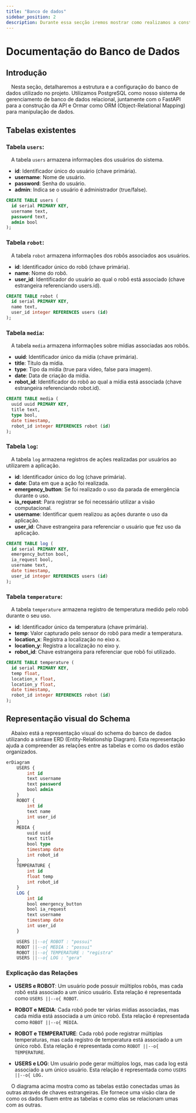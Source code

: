 ```yaml
---
title: "Banco de dados"
sidebar_position: 2
description: Durante essa secção iremos mostrar como realizamos a construção do banco de dados do projeto versão 3.0.
---
```


# Documentação do Banco de Dados

## Introdução

&emsp;Nesta seção, detalharemos a estrutura e a configuração do banco de dados utilizado no projeto. Utilizamos PostgreSQL como nosso sistema de gerenciamento de banco de dados relacional, juntamente com o FastAPI para a construção da API e Ormar como ORM (Object-Relational Mapping) para manipulação de dados.

## Tabelas existentes 

### Tabela `users`:

&emsp;A tabela `users` armazena informações dos usuários do sistema.

- **id**: Identificador único do usuário (chave primária).
- **username**: Nome de usuário.
- **password**: Senha do usuário.
- **admin**: Indica se o usuário é administrador (true/false).

```sql
CREATE TABLE users (
  id serial PRIMARY KEY,
  username text,
  password text,
  admin bool
);
```

### Tabela `robot`:

&emsp;A tabela `robot` armazena informações dos robôs associados aos usuários.

- **id**: Identificador único do robô (chave primária).
- **name**: Nome do robô.
- **user_id**: Identificador do usuário ao qual o robô está associado (chave estrangeira referenciando users.id).

```sql
CREATE TABLE robot (
  id serial PRIMARY KEY,
  name text,
  user_id integer REFERENCES users (id)
);
```

### Tabela `media`:

&emsp;A tabela `media` armazena informações sobre mídias associadas aos robôs.

- **uuid**: Identificador único da mídia (chave primária).
- **title**: Título da mídia.
- **type**: Tipo da mídia (true para vídeo, false para imagem).
- **date**: Data de criação da mídia.
- **robot_id**: Identificador do robô ao qual a mídia está associada (chave estrangeira referenciando robot.id).

```sql
CREATE TABLE media (
  uuid uuid PRIMARY KEY,
  title text,
  type bool,
  date timestamp,
  robot_id integer REFERENCES robot (id)
);
```

### Tabela `log`:

&emsp;A tabela `log` armazena registros de ações realizadas por usuários ao utilizarem a aplicação.

- **id**: Identificador único do log (chave primária).
- **date**: Data em que a ação foi realizada.
- **emergency_button**: Se foi realizado o uso da parada de emergência durante o uso.
- **ia_request**: Para registrar se foi necessário utilizar a visão computacional.
- **username**: Identificar quem realizou as ações durante o uso da aplicação.
- **user_id**: Chave estrangeira para referenciar o usuário que fez uso da aplicação.

```sql 
CREATE TABLE log (
  id serial PRIMARY KEY,
  emergency_button bool,
  ia_request bool,
  username text,
  date timestamp,
  user_id integer REFERENCES users (id)
);
```

### Tabela `temperature`:

&emsp;A tabela `temperature` armazena registro de temperatura medido pelo robô durante o seu uso.

- **id**: Identificador único da temperatura (chave primária).
- **temp**: Valor capturado pelo sensor do robô para medir a temperatura.
- **location_x**: Registra a localização no eixo x.
- **location_y**: Registra a localização no eixo y.
- **robot_id**: Chave estrangeira para referenciar que robô foi utilizado.

```sql
CREATE TABLE temperature (
  id serial PRIMARY KEY,
  temp float,
  location_x float,
  location_y float,
  date timestamp,
  robot_id integer REFERENCES robot (id)
);
```


## Representação visual do Schema

&emsp;Abaixo está a representação visual do schema do banco de dados utilizando a sintaxe ERD (Entity-Relationship Diagram). Esta representação ajuda a compreender as relações entre as tabelas e como os dados estão organizados.

```sql
erDiagram
    USERS {
        int id
        text username
        text password
        bool admin
    }
    ROBOT {
        int id
        text name
        int user_id
    }
    MEDIA {
        uuid uuid
        text title
        bool type
        timestamp date
        int robot_id
    }
    TEMPERATURE {
        int id
        float temp
        int robot_id
    }
    LOG {
        int id
        bool emergency_button
        bool ia_request
        text username
        timestamp date
        int user_id
    }

    USERS ||--o{ ROBOT : "possui"
    ROBOT ||--o{ MEDIA : "possui"
    ROBOT ||--o{ TEMPERATURE : "registra"
    USERS ||--o{ LOG : "gera"
```

### Explicação das Relações

- **USERS e ROBOT**: Um usuário pode possuir múltiplos robôs, mas cada robô está associado a um único usuário. Esta relação é representada como `USERS ||--o{ ROBOT`.

- **ROBOT e MEDIA**: Cada robô pode ter várias mídias associadas, mas cada mídia está associada a um único robô. Esta relação é representada como `ROBOT ||--o{ MEDIA`.

- **ROBOT e TEMPERATURE**: Cada robô pode registrar múltiplas temperaturas, mas cada registro de temperatura está associado a um único robô. Esta relação é representada como `ROBOT ||--o{ TEMPERATURE`.

- **USERS e LOG**: Um usuário pode gerar múltiplos logs, mas cada log está associado a um único usuário. Esta relação é representada como `USERS ||--o{ LOG.`

&emsp;O diagrama acima mostra como as tabelas estão conectadas umas às outras através de chaves estrangeiras. Ele fornece uma visão clara de como os dados fluem entre as tabelas e como elas se relacionam umas com as outras.